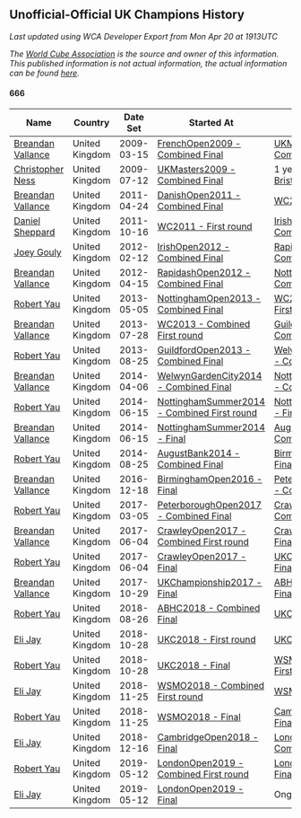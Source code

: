 ## Unofficial-Official UK Champions History

*Last updated using WCA Developer Export from Mon Apr 20 at 1913UTC*

*The [World Cube Association](https://www.worldcubeassociation.org) is the source and owner of this information. This published information is not actual information, the actual information can be found [here](https://www.worldcubeassociation.org/results).*

#### 666

|Name|Country|Date Set|Started At|Ended At|Days Held|  
|--|--|--|--|--|--|  
|[Breandan Vallance](https://www.worldcubeassociation.org/persons/2007VALL01)|United Kingdom|2009-03-15|[FrenchOpen2009 - Combined Final](https://www.worldcubeassociation.org/competitions/FrenchOpen2009/results/all#e666_c)|[UKMasters2009 - Combined Final](https://www.worldcubeassociation.org/competitions/UKMasters2009/results/all#e666_c)|119|  
|[Christopher Ness](https://www.worldcubeassociation.org/persons/2007NESS01)|United Kingdom|2009-07-12|[UKMasters2009 - Combined Final](https://www.worldcubeassociation.org/competitions/UKMasters2009/results/all#e666_c)|1 year after [BristolSpring2010](https://www.worldcubeassociation.org/competitions/BristolSpring2010/results/all#e666_c)|624|  
|[Breandan Vallance](https://www.worldcubeassociation.org/persons/2007VALL01)|United Kingdom|2011-04-24|[DanishOpen2011 - Combined Final](https://www.worldcubeassociation.org/competitions/DanishOpen2011/results/all#e666_c)|[WC2011 - First round](https://www.worldcubeassociation.org/competitions/WC2011/results/all#e666_1)|175|  
|[Daniel Sheppard](https://www.worldcubeassociation.org/persons/2009SHEP01)|United Kingdom|2011-10-16|[WC2011 - First round](https://www.worldcubeassociation.org/competitions/WC2011/results/all#e666_1)|[IrishOpen2012 - Combined Final](https://www.worldcubeassociation.org/competitions/IrishOpen2012/results/all#e666_c)|119|  
|[Joey Gouly](https://www.worldcubeassociation.org/persons/2007GOUL01)|United Kingdom|2012-02-12|[IrishOpen2012 - Combined Final](https://www.worldcubeassociation.org/competitions/IrishOpen2012/results/all#e666_c)|[RapidashOpen2012 - Combined Final](https://www.worldcubeassociation.org/competitions/RapidashOpen2012/results/all#e666_c)|63|  
|[Breandan Vallance](https://www.worldcubeassociation.org/persons/2007VALL01)|United Kingdom|2012-04-15|[RapidashOpen2012 - Combined Final](https://www.worldcubeassociation.org/competitions/RapidashOpen2012/results/all#e666_c)|[NottinghamOpen2013 - Combined Final](https://www.worldcubeassociation.org/competitions/NottinghamOpen2013/results/all#e666_c)|385|  
|[Robert Yau](https://www.worldcubeassociation.org/persons/2009YAUR01)|United Kingdom|2013-05-05|[NottinghamOpen2013 - Combined Final](https://www.worldcubeassociation.org/competitions/NottinghamOpen2013/results/all#e666_c)|[WC2013 - Combined First round](https://www.worldcubeassociation.org/competitions/WC2013/results/all#e666_d)|84|  
|[Breandan Vallance](https://www.worldcubeassociation.org/persons/2007VALL01)|United Kingdom|2013-07-28|[WC2013 - Combined First round](https://www.worldcubeassociation.org/competitions/WC2013/results/all#e666_d)|[GuildfordOpen2013 - Combined Final](https://www.worldcubeassociation.org/competitions/GuildfordOpen2013/results/all#e666_c)|28|  
|[Robert Yau](https://www.worldcubeassociation.org/persons/2009YAUR01)|United Kingdom|2013-08-25|[GuildfordOpen2013 - Combined Final](https://www.worldcubeassociation.org/competitions/GuildfordOpen2013/results/all#e666_c)|[WelwynGardenCity2014 - Combined Final](https://www.worldcubeassociation.org/competitions/WelwynGardenCity2014/results/all#e666_c)|224|  
|[Breandan Vallance](https://www.worldcubeassociation.org/persons/2007VALL01)|United Kingdom|2014-04-06|[WelwynGardenCity2014 - Combined Final](https://www.worldcubeassociation.org/competitions/WelwynGardenCity2014/results/all#e666_c)|[NottinghamSummer2014 - Combined First round](https://www.worldcubeassociation.org/competitions/NottinghamSummer2014/results/all#e666_d)|70|  
|[Robert Yau](https://www.worldcubeassociation.org/persons/2009YAUR01)|United Kingdom|2014-06-15|[NottinghamSummer2014 - Combined First round](https://www.worldcubeassociation.org/competitions/NottinghamSummer2014/results/all#e666_d)|[NottinghamSummer2014 - Final](https://www.worldcubeassociation.org/competitions/NottinghamSummer2014/results/all#e666_f)|0|  
|[Breandan Vallance](https://www.worldcubeassociation.org/persons/2007VALL01)|United Kingdom|2014-06-15|[NottinghamSummer2014 - Final](https://www.worldcubeassociation.org/competitions/NottinghamSummer2014/results/all#e666_f)|[AugustBank2014 - Combined Final](https://www.worldcubeassociation.org/competitions/AugustBank2014/results/all#e666_c)|71|  
|[Robert Yau](https://www.worldcubeassociation.org/persons/2009YAUR01)|United Kingdom|2014-08-25|[AugustBank2014 - Combined Final](https://www.worldcubeassociation.org/competitions/AugustBank2014/results/all#e666_c)|[BirminghamOpen2016 - Final](https://www.worldcubeassociation.org/competitions/BirminghamOpen2016/results/all#e666_f)|846|  
|[Breandan Vallance](https://www.worldcubeassociation.org/persons/2007VALL01)|United Kingdom|2016-12-18|[BirminghamOpen2016 - Final](https://www.worldcubeassociation.org/competitions/BirminghamOpen2016/results/all#e666_f)|[PeterboroughOpen2017 - Combined Final](https://www.worldcubeassociation.org/competitions/PeterboroughOpen2017/results/all#e666_c)|77|  
|[Robert Yau](https://www.worldcubeassociation.org/persons/2009YAUR01)|United Kingdom|2017-03-05|[PeterboroughOpen2017 - Combined Final](https://www.worldcubeassociation.org/competitions/PeterboroughOpen2017/results/all#e666_c)|[CrawleyOpen2017 - Combined First round](https://www.worldcubeassociation.org/competitions/CrawleyOpen2017/results/all#e666_d)|91|  
|[Breandan Vallance](https://www.worldcubeassociation.org/persons/2007VALL01)|United Kingdom|2017-06-04|[CrawleyOpen2017 - Combined First round](https://www.worldcubeassociation.org/competitions/CrawleyOpen2017/results/all#e666_d)|[CrawleyOpen2017 - Final](https://www.worldcubeassociation.org/competitions/CrawleyOpen2017/results/all#e666_f)|0|  
|[Robert Yau](https://www.worldcubeassociation.org/persons/2009YAUR01)|United Kingdom|2017-06-04|[CrawleyOpen2017 - Final](https://www.worldcubeassociation.org/competitions/CrawleyOpen2017/results/all#e666_f)|[UKChampionship2017 - Final](https://www.worldcubeassociation.org/competitions/UKChampionship2017/results/all#e666_f)|147|  
|[Breandan Vallance](https://www.worldcubeassociation.org/persons/2007VALL01)|United Kingdom|2017-10-29|[UKChampionship2017 - Final](https://www.worldcubeassociation.org/competitions/UKChampionship2017/results/all#e666_f)|[ABHC2018 - Combined Final](https://www.worldcubeassociation.org/competitions/ABHC2018/results/all#e666_c)|301|  
|[Robert Yau](https://www.worldcubeassociation.org/persons/2009YAUR01)|United Kingdom|2018-08-26|[ABHC2018 - Combined Final](https://www.worldcubeassociation.org/competitions/ABHC2018/results/all#e666_c)|[UKC2018 - First round](https://www.worldcubeassociation.org/competitions/UKC2018/results/all#e666_1)|63|  
|[Eli Jay](https://www.worldcubeassociation.org/persons/2014JAYE01)|United Kingdom|2018-10-28|[UKC2018 - First round](https://www.worldcubeassociation.org/competitions/UKC2018/results/all#e666_1)|[UKC2018 - Final](https://www.worldcubeassociation.org/competitions/UKC2018/results/all#e666_f)|0|  
|[Robert Yau](https://www.worldcubeassociation.org/persons/2009YAUR01)|United Kingdom|2018-10-28|[UKC2018 - Final](https://www.worldcubeassociation.org/competitions/UKC2018/results/all#e666_f)|[WSMO2018 - Combined First round](https://www.worldcubeassociation.org/competitions/WSMO2018/results/all#e666_d)|28|  
|[Eli Jay](https://www.worldcubeassociation.org/persons/2014JAYE01)|United Kingdom|2018-11-25|[WSMO2018 - Combined First round](https://www.worldcubeassociation.org/competitions/WSMO2018/results/all#e666_d)|[WSMO2018 - Final](https://www.worldcubeassociation.org/competitions/WSMO2018/results/all#e666_f)|0|  
|[Robert Yau](https://www.worldcubeassociation.org/persons/2009YAUR01)|United Kingdom|2018-11-25|[WSMO2018 - Final](https://www.worldcubeassociation.org/competitions/WSMO2018/results/all#e666_f)|[CambridgeOpen2018 - Final](https://www.worldcubeassociation.org/competitions/CambridgeOpen2018/results/all#e666_f)|21|  
|[Eli Jay](https://www.worldcubeassociation.org/persons/2014JAYE01)|United Kingdom|2018-12-16|[CambridgeOpen2018 - Final](https://www.worldcubeassociation.org/competitions/CambridgeOpen2018/results/all#e666_f)|[LondonOpen2019 - Combined First round](https://www.worldcubeassociation.org/competitions/LondonOpen2019/results/all#e666_d)|147|  
|[Robert Yau](https://www.worldcubeassociation.org/persons/2009YAUR01)|United Kingdom|2019-05-12|[LondonOpen2019 - Combined First round](https://www.worldcubeassociation.org/competitions/LondonOpen2019/results/all#e666_d)|[LondonOpen2019 - Final](https://www.worldcubeassociation.org/competitions/LondonOpen2019/results/all#e666_f)|0|  
|[Eli Jay](https://www.worldcubeassociation.org/persons/2014JAYE01)|United Kingdom|2019-05-12|[LondonOpen2019 - Final](https://www.worldcubeassociation.org/competitions/LondonOpen2019/results/all#e666_f)|Ongoing|344|  

